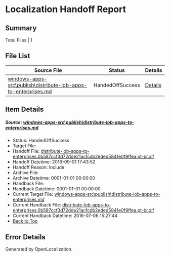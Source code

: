 # <a name='report-top'></a> Localization Handoff Report

## Summary
 Total Files | 1

## File List
 Source File | Status | Details 
 ----------- | ------ | ------- 
 [windows-apps-src\publish\distribute-lob-apps-to-enterprises.md](https://github.com/Microsoft/windows-apps/blob/44485b32a7c5580e1a7a0ca9ca7c642e0b9b29d2/windows-apps-src/publish/distribute-lob-apps-to-enterprises.md) | HandedOffSuccess | [Details](#76fc4e5cfa70d06d6f378409ecd9f331f64c08035050)

## Item Details
##### <a name='76fc4e5cfa70d06d6f378409ecd9f331f64c08035050'></a> Source: [windows-apps-src\publish\distribute-lob-apps-to-enterprises.md](https://github.com/Microsoft/windows-apps/blob/44485b32a7c5580e1a7a0ca9ca7c642e0b9b29d2/windows-apps-src/publish/distribute-lob-apps-to-enterprises.md)
* Status: HandedOffSuccess
* Target File: 
* Handoff File: [distribute-lob-apps-to-enterprises.0b587ccf3d72dde21acfcdb2eded5841e0f9ffea.pt-br.xlf](https://github.com/Microsoft/WDG.handoff/blob/7f4b10e1ce6ef9574238580f5d58ee501be4e24f/ol-handoff/Microsoft/windows-apps.pt-br/master/distribute-lob-apps-to-enterprises.0b587ccf3d72dde21acfcdb2eded5841e0f9ffea.pt-br.xlf)
* Handoff Datetime: 2016-09-01 17:43:52
* Handoff Reason: Include
* Archive File: 
* Archive Datetime: 0001-01-01 00:00:00
* Handback File: 
* Handback Datetime: 0001-01-01 00:00:00
* Current Target File: [windows-apps-src\publish\distribute-lob-apps-to-enterprises.md](https://github.com/Microsoft/windows-apps.pt-br/blob/b7cc1700e5930854bd1f5cdef3b4a27520adc15a/windows-apps-src/publish/distribute-lob-apps-to-enterprises.md)
* Current Handback File: [distribute-lob-apps-to-enterprises.0b587ccf3d72dde21acfcdb2eded5841e0f9ffea.pt-br.xlf](https://github.com/Microsoft/WDG.handback/blob/7d943cc6c136850b0652613949438de118f8068c/ol-handback/Microsoft/windows-apps.pt-br/master/distribute-lob-apps-to-enterprises.0b587ccf3d72dde21acfcdb2eded5841e0f9ffea.pt-br.xlf)
* Current Handback Datetime: 2016-07-06 15:27:44
* [Back to Top](#report-top)


## Error Details

Generated by OpenLocalization.
